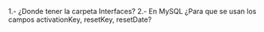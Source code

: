 1.- ¿Donde tener la carpeta Interfaces?
2.- En MySQL ¿Para que se usan los campos activationKey, resetKey, resetDate?
